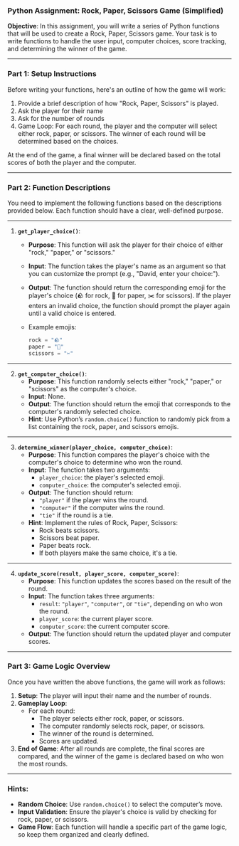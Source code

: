 ### Python Assignment: Rock, Paper, Scissors Game (Simplified)

**Objective**: In this assignment, you will write a series of Python functions that will be used to create a Rock, Paper, Scissors game. Your task is to write functions to handle the user input, computer choices, score tracking, and determining the winner of the game.

---

### Part 1: Setup Instructions

Before writing your functions, here's an outline of how the game will work:

1. Provide a brief description of how "Rock, Paper, Scissors" is played.
2. Ask the player for their name
2. Ask for the number of rounds
3. Game Loop: For each round, the player and the computer will select either rock, paper, or scissors. The winner of each round will be determined based on the choices.

At the end of the game, a final winner will be declared based on the total scores of both the player and the computer.

---

### Part 2: Function Descriptions

You need to implement the following functions based on the descriptions provided below. Each function should have a clear, well-defined purpose.

---

1. **`get_player_choice()`**:
   - **Purpose**: This function will ask the player for their choice of either "rock," "paper," or "scissors."
   - **Input**: The function takes the player's name as an argument so that you can customize the prompt (e.g., "David, enter your choice:").
   - **Output**: The function should return the corresponding emoji for the player's choice (🪨 for rock, 📄 for paper, ✂️ for scissors). If the player enters an invalid choice, the function should prompt the player again until a valid choice is entered.

   - Example emojis:
     ```python
     rock = "🪨"
     paper = "📄"
     scissors = "✂️"
     ```

---

2. **`get_computer_choice()`**:
   - **Purpose**: This function randomly selects either "rock," "paper," or "scissors" as the computer's choice.
   - **Input**: None.
   - **Output**: The function should return the emoji that corresponds to the computer's randomly selected choice.
   - **Hint**: Use Python’s `random.choice()` function to randomly pick from a list containing the rock, paper, and scissors emojis.

---

3. **`determine_winner(player_choice, computer_choice)`**:
   - **Purpose**: This function compares the player's choice with the computer's choice to determine who won the round.
   - **Input**: The function takes two arguments:
     - `player_choice`: the player's selected emoji.
     - `computer_choice`: the computer's selected emoji.
   - **Output**: The function should return:
     - `"player"` if the player wins the round.
     - `"computer"` if the computer wins the round.
     - `"tie"` if the round is a tie.
   - **Hint**: Implement the rules of Rock, Paper, Scissors:
     - Rock beats scissors.
     - Scissors beat paper.
     - Paper beats rock.
     - If both players make the same choice, it's a tie.

---

4. **`update_score(result, player_score, computer_score)`**:
   - **Purpose**: This function updates the scores based on the result of the round.
   - **Input**: The function takes three arguments:
     - `result`: `"player"`, `"computer"`, or `"tie"`, depending on who won the round.
     - `player_score`: the current player score.
     - `computer_score`: the current computer score.
   - **Output**: The function should return the updated player and computer scores.



---

### Part 3: Game Logic Overview

Once you have written the above functions, the game will work as follows:

1. **Setup**: The player will input their name and the number of rounds.
2. **Gameplay Loop**:
   - For each round:
     - The player selects either rock, paper, or scissors.
     - The computer randomly selects rock, paper, or scissors.
     - The winner of the round is determined.
     - Scores are updated.
3. **End of Game**: After all rounds are complete, the final scores are compared, and the winner of the game is declared based on who won the most rounds.



---

### Hints:

- **Random Choice**: Use `random.choice()` to select the computer’s move.
- **Input Validation**: Ensure the player's choice is valid by checking for rock, paper, or scissors.
- **Game Flow**: Each function will handle a specific part of the game logic, so keep them organized and clearly defined.
